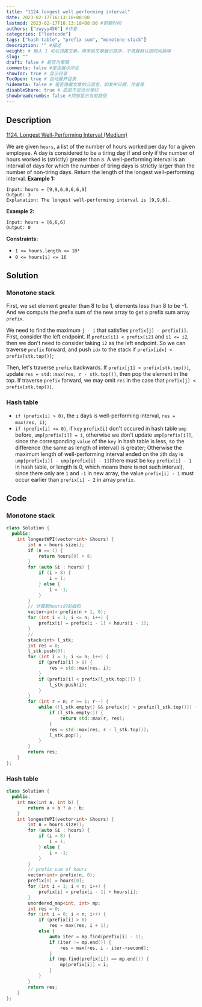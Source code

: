```yaml
---
title: "1124.longest well performing interval"
date: 2023-02-17T16:13:18+08:00
lastmod: 2023-02-17T16:13:18+08:00 #更新时间
authors: ["zwyyy456"] #作者
categories: ["leetcode"]
tags: ["hash table", "prefix sum", "monotone stack"]
description: "" #描述
weight: # 输入 1 可以顶置文章，用来给文章展示排序，不填就默认按时间排序
slug: ""
draft: false # 是否为草稿
comments: false #是否展示评论
showToc: true # 显示目录
TocOpen: true # 自动展开目录
hidemeta: false # 是否隐藏文章的元信息，如发布日期、作者等
disableShare: true # 底部不显示分享栏
showbreadcrumbs: false #顶部显示当前路径
---
```

## Description
[1124. Longest Well-Performing Interval (Medium)](https://leetcode.com/problems/longest-well-performing-interval/)

We are given `hours`, a list of the number of hours worked per day for a given employee.
A day is considered to be a tiring day if and only if the number of hours worked is (strictly)
greater than `8`.
A well-performing interval is an interval of days for which the number of tiring days is strictly
larger than the number of non-tiring days.
Return the length of the longest well-performing interval.
**Example 1:**
```
Input: hours = [9,9,6,0,6,6,9]
Output: 3
Explanation: The longest well-performing interval is [9,9,6].
```
**Example 2:**
```
Input: hours = [6,6,6]
Output: 0
```
**Constraints:**
- `1 <= hours.length <= 10⁴`
- `0 <= hours[i] <= 16`

## Solution
### Monotone stack
First, we set element greater than 8 to be 1, elements less than 8 to be -1. And we compute the prefix sum of the new array to get a prefix sum array `prefix`.

We need to find the maximum `j - i` that satisfies `prefix[j] - prefix[i]`. First, consider the left endpoint. If `prefix[i1] < prefix[i2]` and `i1 <= i2`, then we don't need to consider taking `i2` as the left endpoint. So we can traverse `prefix` forward, and push `idx` to the stack if `prefix[idx] < prefix[stk.top()]`;

Then, let's traverse `prefix` backwards. If `prefix[j1] > prefix[stk.top()]`, update `res = std::max(res, r - stk.top())`, then pop the element in the top. If traverse `prefix` forward, we may omit `res` in the case that `prefix[j] < prefix[stk.top()]`.

### Hash table
- `if (prefix[i] > 0)`, the `i` days is well-performing interval, `res = max(res, i)`;
- `if (prefix[i] <= 0)`, if `key` `prefix[i]` don't occured in hash table `ump` before, `ump[prefix[i]] = i`, otherwise we don't update `ump[prefix[i]]`, since the corresponding `value` of the `key` in hash table is less, so the difference (the same as length of interval) is greater; Otherwise the maximum length of well-performing interval ended on the `i`th day is `ump[prefix[i]] - ump[prefix[i] - 1]`(there must be `key` `prefix[i] - 1` in hash table, or length is 0, which means there is not such interval), since there only are `1` and `-1` in new array, the value `prefix[i] - 1` must occur earlier than `prefix[i] - 2` in array `prefix`.

## Code
### Monotone stack
```cpp
class Solution {
  public:
    int longestWPI(vector<int> &hours) {
        int n = hours.size();
        if (n == 1) {
            return hours[0] > 8;
        }
        for (auto &i : hours) {
            if (i > 8) {
                i = 1;
            } else {
                i = -1;
            }
        }
        // 计算新hours的前缀和
        vector<int> prefix(n + 1, 0);
        for (int i = 1; i <= n; i++) {
            prefix[i] = prefix[i - 1] + hours[i - 1];
        }
        //
        stack<int> l_stk;
        int res = 0;
        l_stk.push(0);
        for (int i = 1; i <= n; i++) {
            if (prefix[i] > 0) {
                res = std::max(res, i);
            }
            if (prefix[i] < prefix[l_stk.top()]) {
                l_stk.push(i);
            }
        }
        for (int r = n; r >= 1; r--) {
            while (!l_stk.empty() && prefix[r] > prefix[l_stk.top()]) {
                if (l_stk.empty()) {
                    return std::max(r, res);
                }
                res = std::max(res, r - l_stk.top());
                l_stk.pop();
            }
        }
        return res;
    }
};
```

### Hash table
```cpp
class Solution {
  public:
    int max(int a, int b) {
        return a > b ? a : b;
    }
    int longestWPI(vector<int> &hours) {
        int n = hours.size();
        for (auto &i : hours) {
            if (i > 8) {
                i = 1;
            } else {
                i = -1;
            }
        }
        // prefix sum of hours
        vector<int> prefix(n, 0);
        prefix[0] = hours[0];
        for (int i = 1; i < n; i++) {
            prefix[i] = prefix[i - 1] + hours[i];
        }
        unordered_map<int, int> mp; 
        int res = 0;
        for (int i = 0; i < n; i++) {
            if (prefix[i] > 0)
                res = max(res, i + 1);
            else {
                auto iter = mp.find(prefix[i] - 1);
                if (iter != mp.end()) {
                    res = max(res, i - iter->second);
                }
                if (mp.find(prefix[i]) == mp.end()) {
                    mp[prefix[i]] = i;
                }
            }
        }
        return res;
    }
};